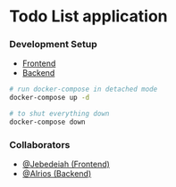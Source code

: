 # Todo List application

### Development Setup
 - <a href="https://github.com/Alrios/vs-lab-project/tree/main/frontend">Frontend</a>
 - <a href="https://github.com/Alrios/vs-lab-project/tree/main/backend">Backend</a>



```bash
# run docker-compose in detached mode
docker-compose up -d

# to shut everything down
docker-compose down
```


### Collaborators
 - [@Jebedeiah (Frontend)](https://github.com/Jebedeiah)
 - [@Alrios (Backend)](https://github.com/Alrios)
 
